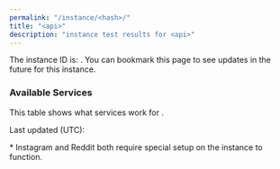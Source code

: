 ```yaml
---
permalink: "/instance/<hash>/"
title: "<api>"
description: "instance test results for <api>"
---
```

The instance ID is: <code><hash></code>. You can bookmark this page to see updates in the future for this instance.

### Available Services
This table shows what services work for <code><api></code>. <frontend>

Last updated (UTC): <time>

<scores>

\* Instagram and Reddit both require special setup on the instance to function. 